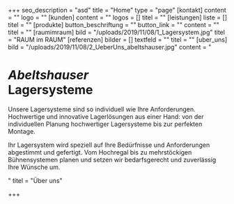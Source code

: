 +++
seo_description = "asd"
title = "Home"
type = "page"
[kontakt]
content = ""
logo = ""
[kunden]
content = ""
logos = []
titel = ""
[leistungen]
liste = []
titel = ""
[produkte]
button_beschriftung = ""
button_link = ""
content = ""
titel = ""
[raumimraum]
bild = "/uploads/2019/11/08/1_Lagersystem.jpg"
titel = "RAUM im RAUM"
[referenzen]
bilder = []
textfeld = ""
titel = ""
[uber_uns]
bild = "/uploads/2019/11/08/2_UeberUns_abeltshauser.jpg"
content = "<h1><em>Abeltshauser</em><br>Lagersysteme</h1><p>Unsere Lagersysteme sind so individuell wie Ihre Anforderungen. Hochwertige und innovative Lagerlösungen aus einer Hand: von der individuellen Planung hochwertiger Lagersysteme bis zur perfekten Montage.</p><p>Ihr Lagersystem wird speziell auf Ihre Bedürfnisse und Anforderungen abgestimmt und gefertigt. Vom Hochregal bis zu mehrstöckigen Bühnensystemen planen und setzen wir bedarfsgerecht und zuverlässig Ihre Wünsche um.</p>"
titel = "Über uns"

+++
